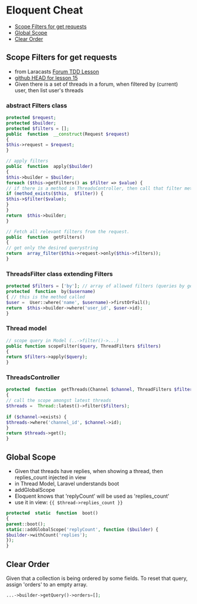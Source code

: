 # Eloquent Cheat
* [Scope Filters for get requests](#Scope-Filters-for-get-requests)
* [Global Scope](#global-scope)
* [Clear Order](#clear-order)


## Scope Filters for get requests
* from Laracasts [Forum TDD Lesson](https://laracasts.com/series/lets-build-a-forum-with-laravel/episodes/15?autoplay=true)
* [github HEAD for lesson 15](https://github.com/laracasts/Lets-Build-a-Forum-in-Laravel/commit/3685b0f968927db371e48d7281b25ff751c120a3?diff=unified)
* Given there is a set of threads in a forum,  when filtered by (current) user,  then list user's threads
  
### abstract Filters class
```php
protected $request;
protected $builder;
protected $filters = [];
public  function  __construct(Request $request)
{
$this->request = $request;
}

// apply filters
public  function  apply($builder)
{
$this->builder = $builder;
foreach ($this->getFilters() as $filter => $value) {
// if there is a method in ThreadsController, then call that filter method
if (method_exists($this,  $filter)) {
$this->$filter($value);
}
}
return  $this->builder;
}

// Fetch all relevant filters from the request.
public  function  getFilters()
{
// get only the desired querystring
return  array_filter($this->request->only($this->filters));
}
```  
### ThreadsFilter class extending Filters

```php
protected $filters = ['by']; // array of allowed filters (queries by get method)
protected  function  by($username)
{ // this is the method called
$user =  User::where('name', $username)->firstOrFail();
return  $this->builder->where('user_id', $user->id);
}
```
### Thread model

```php
// scope query in Model (..->filter()->...)
public function scopeFilter($query, ThreadFilters $filters)
{
return $filters->apply($query);
}
```
### ThreadsController
```php
protected  function  getThreads(Channel $channel, ThreadFilters $filters)
{
// call the scope amongst latest threads
$threads =  Thread::latest()->filter($filters);
  
if ($channel->exists) {
$threads->where('channel_id', $channel->id);
}
return $threads->get();
}
```
## Global Scope
* Given that threads have replies, when showing a thread, then replies_count injected in view
* in Thread Model, Laravel understands boot 
* addGlobalScope
* Eloquent knows that 'replyCount' will be used as 'replies_count'
* use it in view: `{{ $thread->replies_count }}`

```php
protected  static  function  boot()
{
parent::boot();
static::addGlobalScope('replyCount', function ($builder) {
$builder->withCount('replies');
});
}
```

## Clear Order
Given that a collection is being ordered by some fields. To reset that query,  assign 'orders' to an empty array.

```php
...->builder->getQuery()->orders=[];
```
<!--stackedit_data:
eyJoaXN0b3J5IjpbNDg3MDMxMjEwLDIxMTI1Njg5NTYsLTg1ND
MyNTQ0MywtMzg1NDEzMDczLDE0NTgzNTIxMTddfQ==
-->
